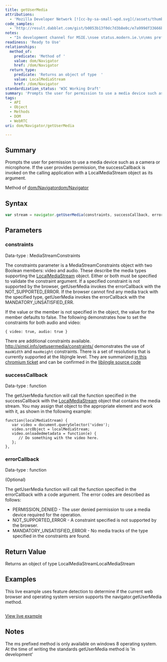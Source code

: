 ```yaml
---
title: getUserMedia
attributions:
  - 'Mozilla Developer Network [![cc-by-sa-small-wpd.svg](/assets/thumb/8/8c/cc-by-sa-small-wpd.svg/120px-cc-by-sa-small-wpd.svg.png)](http://creativecommons.org/licenses/by-sa/3.0/us/): [[getUserMedia Method](https://developer.mozilla.org/en-US/docs/Web/API/Navigator.getUserMedia) Article]'
code_samples:
  - 'http://result.dabblet.com/gist/b0053b13f0dc7d3b8e0c/e7a999df33666b9d624c77ef0d824ad90023842a'
notes:
  - "In development channel for MSIE.\nsee status.modern.ie.\n\nms prefixed method only available on Win8."
readiness: 'Ready to Use'
relationships:
  method_of:
    predicate: 'Method of '
    value: dom/Navigator
    href: /dom/Navigator
  return_type:
    predicate: 'Returns an object of type  '
    value: LocalMediaStream
    href: /dom/Navigator
standardization_status: 'W3C Working Draft'
summary: 'Prompts the user for permission to use a media device such as a camera or microphone. If the user provides permission, the successCallback is invoked on the calling application with a LocalMediaStream object as its argument.'
tags:
  - API
  - Object
  - Methods
  - DOM
  - WebRTC
uri: dom/Navigator/getUserMedia

---
```

## Summary

Prompts the user for permission to use a media device such as a camera or microphone. If the user provides permission, the successCallback is invoked on the calling application with a LocalMediaStream object as its argument.

Method of [dom/Navigator](/dom/Navigator)[dom/Navigator](/dom/Navigator)

## Syntax

``` js
var stream = navigator.getUserMedia(constraints, successCallback, errorCallback);
```

## Parameters

### constraints

 Data-type
:   MediaStreamConstraints

 The constraints parameter is a MediaStreamConstraints object with two Boolean members: video and audio. These describe the media types supporting the [LocalMediaStream](/apis/webrtc/LocalMediaStream) object. Either or both must be specified to validate the constraint argument. If a specified constraint is not supported by the browser, getUserMedia invokes the errorCallback with the NOT\_SUPPORTED\_ERROR. If the browser cannot find any media track with the specified type, getUserMedia invokes the errorCallback with the MANDATORY\_UNSATISFIED\_ERR.

If the value or the member is not specified in the object, the value for the member defaults to false. The following demonstrates how to set the constraints for both audio and video:

    { video: true, audio: true }

There are additional constraints available. <http://simpl.info/getusermedia/constraints/> demonstrates the use of `maxWidth` and `maxHeight` constraints. There is a set of resolutions that is currently supported at the libjingle level. They are summarized [in this chromium ticket](https://code.google.com/p/chromium/issues/detail?id=143631#c9) and can be confirmed in the [libjingle source code](http://libjingle.googlecode.com/svn/trunk/talk/app/webrtc/localvideosource.cc)

### successCallback

 Data-type
:   function

 The getUserMedia function will call the function specified in the successCallback with the [LocalMediaStream](/apis/webrtc/LocalMediaStream) object that contains the media stream. You may assign that object to the appropriate element and work with it, as shown in the following example:

    function(localMediaStream) {
       var video = document.querySelector('video');
       video.srcObject = localMediaStream;
       video.onloadedmetadata = function(e) {
          // Do something with the video here.
       };
    },

### errorCallback

 Data-type
:   function

(Optional)

The getUserMedia function will call the function specified in the errorCallback with a code argument. The error codes are described as follows:

-   PERMISSION\_DENIED - The user denied permission to use a media device required for the operation.
-   NOT\_SUPPORTED\_ERROR - A constraint specified is not supported by the browser.
-   MANDATORY\_UNSATISFIED\_ERROR - No media tracks of the type specified in the constraints are found.

## Return Value

Returns an object of type LocalMediaStreamLocalMediaStream

## Examples

This live example uses feature detection to determine if the current web browser and operating system version supports the navigator.getUserMedia method.

``` html

```

[View live example](http://result.dabblet.com/gist/b0053b13f0dc7d3b8e0c/e7a999df33666b9d624c77ef0d824ad90023842a)

## Notes

The ms prefixed method is only available on windows 8 operating system. At the time of writing the standards getUserMedia method is 'in development'
